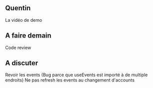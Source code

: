 ## Quentin

La vidéo de demo

## A faire demain

Code review

## A discuter

Revoir les events (Bug parce que useEvents est importé à de multiple endroits)
Ne pas refresh les events au changement d'accounts